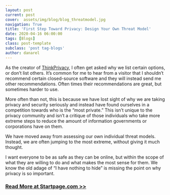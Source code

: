 ```yaml
---
layout: post
current: post
cover:  assets/img/blog/blog_threatmodel.jpg
navigation: True
title: 'First Step Toward Privacy: Design Your Own Threat Model'
date: 2020-04-16 06:00:00
tags: [Blogs]
class: post-template
subclass: 'post tag-blogs'
author: danarel
---
```


As the creator of [ThinkPrivacy](https://www.thinkprivacy.ch), I often get asked why we list certain options, or don’t list others. It’s common for me to hear from a visitor that I shouldn’t recommend certain closed-source software and they will instead send me other recommendations. Often times their recommendations are great, but sometimes harder to use.

More often than not, this is because we have lost sight of why we are taking privacy and security seriously and instead have found ourselves in a competition towards who is the “most private.” This isn’t unique to the privacy community and isn’t a critique of those individuals who take more extreme steps to reduce the amount of information governments or corporations have on them.

We have moved away from assessing our own individual threat models. Instead, we are often jumping to the most extreme, without giving it much thought.

I want everyone to be as safe as they can be online, but within the scope of what they are willing to do and what makes the most sense for them. We know the old adage of “I have nothing to hide” is missing the point on why privacy is so important.

### [Read More at Startpage.com >>](https://www.startpage.com/blog/privacy-awareness/first-step-toward-privacy-design-threat-model/)